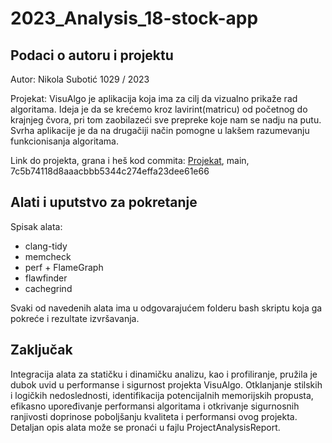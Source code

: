 # 2023_Analysis_18-stock-app

## Podaci o autoru i projektu
Autor: Nikola Subotić 1029 / 2023

Projekat: VisuAlgo je aplikacija koja ima za cilj da vizualno prikaže rad algoritama. Ideja je da se krećemo kroz lavirint(matricu) od početnog do krajnjeg čvora, pri tom zaobilazeći sve prepreke koje nam se nadju na putu. Svrha aplikacije je da na drugačiji način pomogne u lakšem razumevanju funkcionisanja algoritama.

Link do projekta, grana i heš kod commita: [Projekat](https://gitlab.com/matf-bg-ac-rs/course-rs/projects-2023-2024/VisuAlgo.git), main, 7c5b74118d8aaacbbb5344c274effa23dee61e66

## Alati i uputstvo za pokretanje

Spisak alata:
* clang-tidy
* memcheck
* perf + FlameGraph
* flawfinder
* cachegrind

Svaki od navedenih alata ima u odgovarajućem folderu bash skriptu koja ga pokreće i rezultate izvršavanja. 

## Zaključak

Integracija alata za statičku i dinamičku analizu, kao i profiliranje, pružila je dubok uvid u performanse i sigurnost projekta VisuAlgo.
Otklanjanje stilskih i logičkih nedoslednosti, identifikacija potencijalnih memorijskih propusta, efikasno upoređivanje performansi algoritama i otkrivanje sigurnosnih ranjivosti doprinose poboljšanju kvaliteta i performansi ovog projekta.
Detaljan opis alata može se pronaći u fajlu ProjectAnalysisReport.
